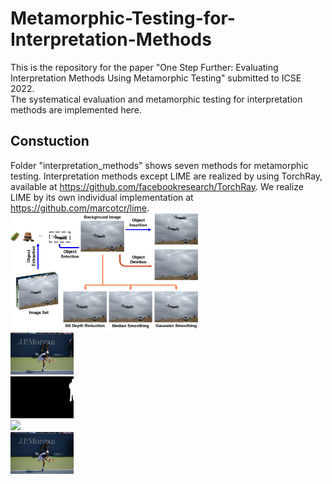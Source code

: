 # Metamorphic-Testing-for-Interpretation-Methods
This is the repository for the paper "One Step Further: Evaluating Interpretation Methods Using Metamorphic Testing" submitted to ICSE 2022.  
The systematical evaluation and metamorphic testing for interpretation methods are implemented here.  
## Constuction
Folder "interpretation_methods" shows seven methods for metamorphic testing. Interpretation methods except LIME are realized by using TorchRay, available at https://github.com/facebookresearch/TorchRay. We realize LIME by its own individual implementation at https://github.com/marcotcr/lime.   
<img src=https://github.com/BLINKSK/Metamorphic-Testing-for-Interpretation-Methods/blob/main/metamorphic_technologies/metamorphic_result.png width="60%">  
<img src=https://github.com/BLINKSK/Metamorphic-Testing-for-Interpretation-Methods/blob/main/metamorphic_technologies/delete_object/examples/000000000885.jpg width="20%">  
<img src=https://github.com/BLINKSK/Metamorphic-Testing-for-Interpretation-Methods/blob/main/metamorphic_technologies/delete_object/examples/mask_o.png width="20%">  
<img src=https://github.com/BLINKSK/Metamorphic-Testing-for-Interpretation-Methods/blob/main/metamorphic_technologies/delete_object/examples/mask_i o.png width="20%">  
<img src=https://github.com/BLINKSK/Metamorphic-Testing-for-Interpretation-Methods/blob/main/metamorphic_technologies/delete_object/examples/inpainting.png width="20%">  

